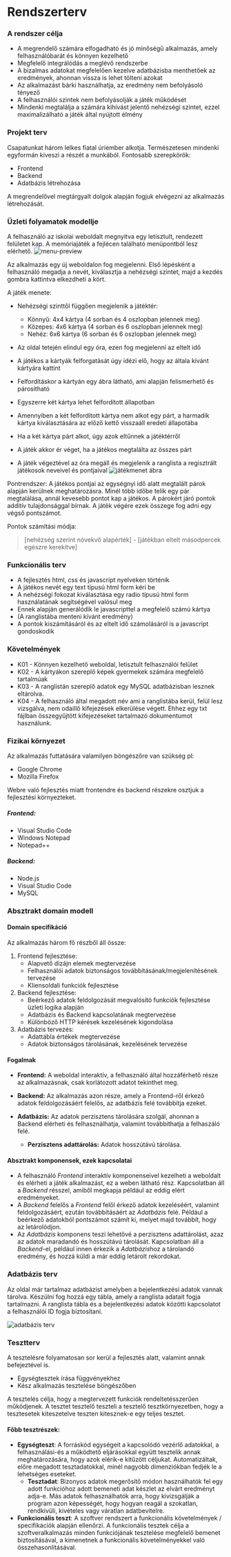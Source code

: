 # Rendszerterv

### A rendszer célja
- A megrendelő számára elfogadható és jó minőségű alkalmazás, amely felhasználóbarát és könnyen kezelhető
- Megfelelő integrálódás a meglévő rendszerbe
- A bizalmas adatokat megfelelően kezelve adatbázisba menthetőek az eredmények, ahonnan vissza is lehet tölteni azokat
- Az alkalmazást bárki használhatja, az eredmény nem befolyásoló tényező
- A felhasználói szintek nem befolyásolják a játék működését
- Mindenki megtalálja a számára kihívást jelentő nehézségi szintet, ezzel maximalizálható a játék által nyújtott élmény

### Projekt terv
Csapatunkat három lelkes fiatal úriember alkotja. Természetesen mindenki egyformán kiveszi a részét a munkából. Fontosabb szerepkörök:
- Frontend
- Backend
- Adatbázis létrehozása

A megrendelővel megtárgyalt dolgok alapján fogjuk elvégezni az alkalmazás létrehozását. 

### Üzleti folyamatok modellje

A felhasználó az iskolai weboldalt megnyitva egy letisztult, rendezett felületet kap. A memóriajáték a fejlécen található menüpontból lesz elérhető.
![menu-preview](./img/menu-preview.png)

Az alkalmazás egy új weboldalon fog megjelenni. Első lépésként a felhasználó megadja a nevét, kiválasztja a nehézségi szintet, 
majd a kezdés gombra kattintva elkezdheti a kört.

A játék menete:
- Nehézségi szinttől függően megjelenik a játéktér:
	- Könnyű: 4x4 kártya (4 sorban és 4 oszlopban jelennek meg)
	- Közepes: 4x6 kártya (4 sorban és 6 oszlopban jelennek meg)
	- Nehéz: 6x6 kártya (6 sorban és 6 oszlopban jelennek meg)

- Az oldal tetején elindul egy óra, ezen fog megjelenni az eltelt idő
- A játékos a kártyák felforgatását úgy idézi elő, hogy az általa kívánt kártyára kattint
- Felfordításkor a kártyán egy ábra látható, ami alapján felismerhető és párosítható
- Egyszerre két kártya lehet felfordított állapotban
- Amennyiben a két felfordított kártya nem alkot egy párt, a harmadik kártya kiválasztására az előző kettő visszaáll eredeti állapotába
- Ha a két kártya párt alkot, úgy azok eltűnnek a játéktérről
- A játék akkor ér véget, ha a játékos megtalálta az összes párt
- A játék végeztével az óra megáll és megjelenik a ranglista a regisztrált játékosok neveivel és pontjaival
![játékmenet ábra](./img/rendszerterv-játékmenet.png)

Pontrendszer:
A játékos pontjai az egységnyi idő alatt megtalált párok alapján kerülnek meghatározásra. Minél több időbe telik
egy pár megtalálása, annál kevesebb pontot kap a játékos. A párokért járó pontok additív tulajdonsággal bírnak.
A játék végére ezek összege fog adni egy végső pontszámot.

Pontok számítási módja:
> [nehézség szerint növekvő alapérték] - [játékban eltelt másodpercek egészre kerekítve]

### Funkcionális terv
- A fejlesztés html, css és javascript nyelveken történik
- A játékos nevét egy text típusú html form kéri be
- A nehézségi fokozat kiválasztása egy radio típusú html form használatának segítségével valósul meg
- Ennek alapján generálódik le javascripttel a megfelelő számú kártya
- (A ranglistába menteni kívánt eredmény)
- A pontok kiszámításáról és az eltelt idő számolásáról is a javascript gondoskodik

### Követelmények
- K01 - Könnyen kezelhető weboldal, letisztult felhasználói felület
- K02 - A kártyákon szereplő képek gyermekek számára megfelelő tartalmúak
- K03 - A ranglistán szereplő adatok egy MySQL adatbázisban lesznek eltárolva.
- K04 - A felhasználó által megadott név ami a ranglistába kerül, felül lesz vizsgálva, nem odaillő kifejezések elkerülése végett.
      Ehhez egy txt fájlban összegyűjtött kifejezéseket tartalmazó dokumentumot használunk.
### Fizikai környezet
Az alkalmazás futtatására valamilyen böngészőre van szükség pl:
- Google Chrome
- Mozilla Firefox

Webre való fejlesztés miatt frontendre és backend részekre osztjuk a fejlesztési környezteket.
##### Frontend:
- Visual Studio Code
- Windows Notepad
- Notepad++

##### Backend:
- Node.js
- Visual Studio Code
- MySQL

### Absztrakt domain modell

#### Domain specifikáció

Az alkalmazás három fő részből áll össze:
1. Frontend fejlesztése:
	- Alapvető dizájn elemek megtervezése
	- Felhasználói adatok biztonságos továbbításának/megjelenítésének tervezése
	- Kliensoldali funkciók fejlesztése
2. Backend fejlesztése:
	- Beérkező adatok feldolgozását megvalósító funkciók fejlesztése üzleti logika alapján
	- Adatbázis és Backend kapcsolatának megtervezése
	- Különböző HTTP kérések kezelésének kigondolása
3. Adatbázis tervezés:
	- Adattábla értékek megtervezése
	- Adatok biztonságos tárolásának, kezelésének tervezése

#### Fogalmak

- **Frontend:** A weboldal interaktív, a felhasználó által hozzáférhető része az alkalmazásnak, csak korlátozott adatot tekinthet meg.

- **Backend:** Az alkalmazás azon része, amely a Frontend-ről érkező adatok feldolgozásáért felelős, az adatbázis felé továbbítja ezeket. 

- **Adatbázis:** Az adatok perzisztens tárolására szolgál, ahonnan a Backend elérheti és felhasználhatja, valamint továbbíthatja a felhaszáló felé.
	- **Perzisztens adattárolás:** Adatok hosszútávú tárolása.

#### Absztrakt komponensek, ezek kapcsolatai

- A felhasználó *Frontend* interaktív komponenseivel kezelheti a weboldalt és elérheti a játék alkalmazást, ez a weben látható rész. Kapcsolatban áll a *Backend* résszel, amiből megkapja például az eddig elért eredményeket.
- A *Backend* felelős a *Frontend* felől érkező adatok kezeléséért, valamint feldolgozásáért, ezután továbbításáért az *Adatbázis* felé. Például a beérkező adatokból
 pontszámot számít ki, melyet majd továbbít, hogy az letárolódjon.
 - Az *Adatbázis* komponens teszi lehetővé a perzisztens adattárolást, azaz az adatok maradandó és hosszútávú tárolását. Kapcsolatban áll a *Backend*-el, például innen érkezik a *Adatbázis*hoz a tárolandó eredmény, és hozzá küldi a már eddig letárolt rekordokat.

### Adatbázis terv
Az oldal már tartalmaz adatbázist amelyben a bejelentkezési adatok vannak tárolva. Készülni fog hozzá egy tábla,
amely a ranglista adatait fogja tartalmazni. A ranglista tábla és a bejelentkezési adatok közötti kapcsolatot
a felhasználói ID fogja biztosítani.

![adatbázis terv](./img/umldiagram.png)

### Tesztterv
A tesztelésre folyamatosan sor kerül a fejlesztés alatt, valamint annak befejeztével is.
- Egységtesztek írása függvényekhez
- Kész alkalmazás tesztelése böngészőben

A tesztelés célja, hogy a megtervezett funkciók rendeltetésszerűen működjenek. A tesztet tesztelő teszteli a tesztelő tesztkörnyezetben, 
hogy a tesztesetek kiteszetelve teszten kitesznek-e egy teljes tesztet.

#### Főbb tesztrészek:
- **Egységteszt**: A forráskód egységeit a kapcsolódó vezérlő adatokkal, a felhasználási-és a működtető eljárásokkal 
együtt tesztelik annak meghatározására, hogy azok elérik-e kitűzött céljukat. 
Automatizáltak, előre megadott tesztadatokkal, minél nagyobb dimenziókban fedjék le a lehetséges eseteket.
	- **Tesztadat**: Bizonyos adatok megerősítő módon használhatók fel egy adott funkcióhoz adott bemeneti adat készlet az elvárt eredményt adja-e.
	Más adatok felhasználhatók arra, hogy kivizsgálják a program azon képességét, hogy hogyan reagál a szokatlan, rendkívüli, kivételes vagy váratlan adatbevitelre.
- **Funkcionális teszt**: A szoftver rendszert a funkcionális követelmények / specifikációk alapján ellenőrzi.
A funkcionális tesztek célja a szoftveralkalmazás minden funkciójának tesztelése megfelelő bemenet biztosításával, a kimenetnek a funkcionális követelményekkel való összehasonlításával.